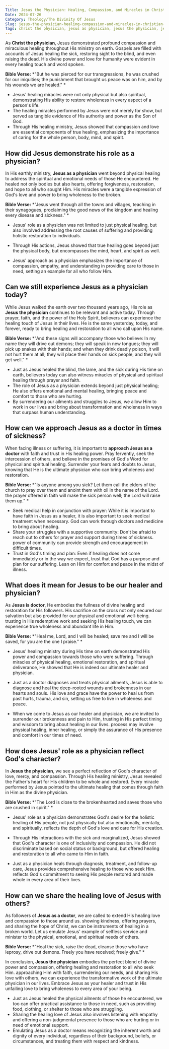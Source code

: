 ```yaml
---
Title: Jesus the Physician: Healing, Compassion, and Miracles in Christian Faith
Date: 2024-07-26
Category: Theology/The Divinity Of Jesus
Slug: jesus-the-physician-healing-compassion-and-miracles-in-christian-faith
Tags: christ the physician, jesus as physician, jesus the physician, jesus physician, jesus as a doctor, jesus is doctor, jesus doctor, theology, the divinity of jesus
---
```

As **Christ the physician**, Jesus demonstrated profound compassion and miraculous healing throughout His ministry on earth.  Gospels are filled with accounts of Jesus healing the sick, restoring sight to the blind, and even raising the dead. His divine power and love for humanity were evident in every healing touch and word spoken.

**Bible Verse:**
*"But he was pierced for our transgressions, he was crushed for our iniquities; the punishment that brought us peace was on him, and by his wounds we are healed." *

- Jesus' healing miracles were not only physical but also spiritual, demonstrating His ability to restore wholeness in every aspect of a person's life.
- The healing miracles performed by Jesus were not merely for show, but served as tangible evidence of His authority and power as the Son of God.
- Through His healing ministry, Jesus showed that compassion and love are essential components of true healing, emphasizing the importance of caring for the whole person, body, mind, and spirit.


## How did Jesus demonstrate his role as a physician?

In His earthly ministry, **Jesus as a physician** went beyond physical healing to address the spiritual and emotional needs of those He encountered. He healed not only bodies but also hearts, offering forgiveness, restoration, and hope to all who sought Him. His miracles were a tangible expression of God's love and power to bring wholeness to the broken.

**Bible Verse:**
*"Jesus went through all the towns and villages, teaching in their synagogues, proclaiming the good news of the kingdom and healing every disease and sickness." *

- Jesus' role as a physician was not limited to just physical healing, but also involved addressing the root causes of suffering and providing holistic restoration to individuals.
 
- Through His actions, Jesus showed that true healing goes beyond just the physical body, but encompasses the mind, heart, and spirit as well.

- Jesus' approach as a physician emphasizes the importance of compassion, empathy, and understanding in providing care to those in need, setting an example for all who follow Him.


## Can we still experience Jesus as a physician today?

While Jesus walked the earth over two thousand years ago, His role as **Jesus the physician** continues to be relevant and active today. Through prayer, faith, and the power of the Holy Spirit, believers can experience the healing touch of Jesus in their lives. He is the same yesterday, today, and forever, ready to bring healing and restoration to all who call upon His name.

**Bible Verse:**
*"And these signs will accompany those who believe: In my name they will drive out demons; they will speak in new tongues; they will pick up snakes with their hands; and when they drink deadly poison, it will not hurt them at all; they will place their hands on sick people, and they will get well." *

- Just as Jesus healed the blind, the lame, and the sick during His time on earth, believers today can also witness miracles of physical and spiritual healing through prayer and faith.
- The role of Jesus as a physician extends beyond just physical healing; He also offers emotional and mental healing, bringing peace and comfort to those who are hurting.
- By surrendering our ailments and struggles to Jesus, we allow Him to work in our lives and bring about transformation and wholeness in ways that surpass human understanding.


## How can we approach Jesus as a doctor in times of sickness?

When facing illness or suffering, it is important to **approach Jesus as a doctor** with faith and trust in His healing power. Pray fervently, seek the intercession of others, and believe in the promises of God's Word for physical and spiritual healing. Surrender your fears and doubts to Jesus, knowing that He is the ultimate physician who can bring wholeness and restoration.

**Bible Verse:**
*"Is anyone among you sick? Let them call the elders of the church to pray over them and anoint them with oil in the name of the Lord.  the prayer offered in faith will make the sick person well; the Lord will raise them up." *

- Seek medical help in conjunction with prayer: While it is important to have faith in Jesus as a healer, it is also important to seek medical treatment when necessary. God can work through doctors and medicine to bring about healing.
- Share your struggles with a supportive community: Don't be afraid to reach out to others for prayer and support during times of sickness.  power of community can provide strength and encouragement in difficult times.
- Trust in God's timing and plan: Even if healing does not come immediately or in the way we expect, trust that God has a purpose and plan for our suffering. Lean on Him for comfort and peace in the midst of illness.


## What does it mean for Jesus to be our healer and physician?

As **Jesus is doctor**, He embodies the fullness of divine healing and restoration for His followers. His sacrifice on the cross not only secured our salvation but also provided for our physical and emotional well-being.  trusting in His redemptive work and seeking His healing touch, we can experience true wholeness and abundant life in Him.

**Bible Verse:**
*"Heal me, Lord, and I will be healed; save me and I will be saved, for you are the one I praise." *

- Jesus' healing ministry during His time on earth demonstrated His power and compassion towards those who were suffering. Through miracles of physical healing, emotional restoration, and spiritual deliverance, He showed that He is indeed our ultimate healer and physician.

- Just as a doctor diagnoses and treats physical ailments, Jesus is able to diagnose and heal the deep-rooted wounds and brokenness in our hearts and souls. His love and grace have the power to heal us from past hurts, trauma, and sin, setting us free to live in wholeness and peace.

- When we come to Jesus as our healer and physician, we are invited to surrender our brokenness and pain to Him, trusting in His perfect timing and wisdom to bring about healing in our lives.  process may involve physical healing, inner healing, or simply the assurance of His presence and comfort in our times of need.


## How does Jesus' role as a physician reflect God's character?

In **Jesus the physician**, we see a perfect reflection of God's character of love, mercy, and compassion. Through His healing ministry, Jesus revealed the Father's heart for His children to be whole and restored. Every miracle performed by Jesus pointed to the ultimate healing that comes through faith in Him as the divine physician.

**Bible Verse:**
*"The Lord is close to the brokenhearted and saves those who are crushed in spirit." *

- Jesus' role as a physician demonstrates God's desire for the holistic healing of His people, not just physically but also emotionally, mentally, and spiritually.  reflects the depth of God's love and care for His creation.
 
- Through His interactions with the sick and marginalized, Jesus showed that God's character is one of inclusivity and compassion. He did not discriminate based on social status or background, but offered healing and restoration to all who came to Him in faith.
 
- Just as a physician heals through diagnosis, treatment, and follow-up care, Jesus provides comprehensive healing to those who seek Him.  reflects God's commitment to seeing His people restored and made whole in every area of their lives.


## How can we share the healing love of Jesus with others?

As followers of **Jesus as a doctor**, we are called to extend His healing love and compassion to those around us.  showing kindness, offering prayers, and sharing the hope of Christ, we can be instruments of healing in a broken world. Let us emulate Jesus' example of selfless service and minister to the physical, emotional, and spiritual needs of others.

**Bible Verse:**
*"Heal the sick, raise the dead, cleanse those who have leprosy, drive out demons. Freely you have received; freely give." *

In conclusion, **Jesus the physician** embodies the perfect blend of divine power and compassion, offering healing and restoration to all who seek Him.  approaching Him with faith, surrendering our needs, and sharing His love with others, we can experience the transformative work of the ultimate physician in our lives. Embrace Jesus as your healer and trust in His unfailing love to bring wholeness to every area of your being.

- Just as Jesus healed the physical ailments of those he encountered, we too can offer practical assistance to those in need, such as providing food, clothing, or shelter to those who are struggling.
- Sharing the healing love of Jesus also involves listening with empathy and offering a non-judgmental presence to those who are hurting or in need of emotional support.
- Emulating Jesus as a doctor means recognizing the inherent worth and dignity of every individual, regardless of their background, beliefs, or circumstances, and treating them with respect and kindness.